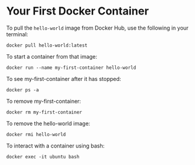 # Your First Docker Container

To pull the `hello-world` image from Docker Hub, use the following in your terminal:
```
docker pull hello-world:latest
```

To start a container from that image:
```
docker run --name my-first-container hello-world
```

To see my-first-container after it has stopped:
```
docker ps -a
```

To remove my-first-container:
```
docker rm my-first-container
```

To remove the hello-world image:
```
docker rmi hello-world
```

To interact with a container using bash:
```
docker exec -it ubuntu bash
```
